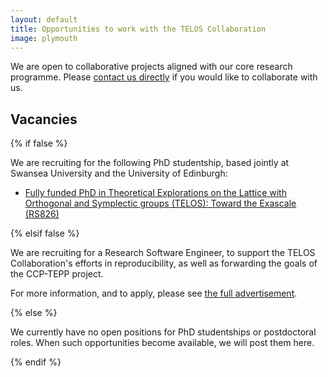 ```yaml
---
layout: default
title: Opportunities to work with the TELOS Collaboration
image: plymouth
---
```


We are open to collaborative projects aligned with our core research programme.
Please [contact us directly](mailto:telos-collaboration@swansea.ac.uk)
if you would like to collaborate with us.

## Vacancies

{% if false %}

We are recruiting for the following PhD studentship,
based jointly at Swansea University and the University of Edinburgh:

- [Fully funded PhD in Theoretical Explorations on the Lattice with Orthogonal and Symplectic groups (TELOS): Toward the Exascale (RS826)](https://www.swansea.ac.uk/postgraduate/scholarships/research/science-swansea-edinburgh-phd-theorectical-explorations-2025-rs826-.php)

{% elsif false %}

We are recruiting for a Research Software Engineer,
to support the TELOS Collaboration's efforts in reproducibility,
as well as forwarding the goals of the CCP-TEPP project.

For more information,
and to apply,
please see [the full advertisement](https://www.swansea.ac.uk/jobs-at-swansea/current-vacancies/details/?opening-id=10678).

{% else %}

We currently have no open positions for PhD studentships or postdoctoral roles.
When such opportunities become available,
we will post them here.

{% endif %}
